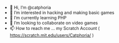 - 👋 Hi, I’m @catphoria
- 👀 I’m interested in hacking and making basic games
- 🌱 I’m currently learning PHP
- 💞️ I’m looking to collaborate on video games
- 📫 How to reach me ... my Scratch Account ( https://scratch.mit.edu/users/Catphoria/ )

<!---
catphoria/catphoria is a ✨ special ✨ repository because its `README.md` (this file) appears on your GitHub profile.
You can click the Preview link to take a look at your changes.
--->
